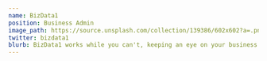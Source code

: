 ```yaml
---
name: BizData1
position: Business Admin
image_path: https://source.unsplash.com/collection/139386/602x602?a=.png
twitter: bizdata1
blurb: BizData1 works while you can't, keeping an eye on your business needs
---
```

